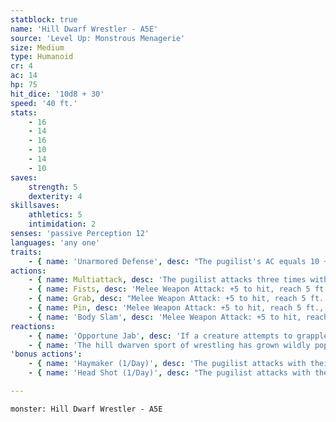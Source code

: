 ```yaml
---
statblock: true
name: 'Hill Dwarf Wrestler - A5E'
source: 'Level Up: Monstrous Menagerie'
size: Medium
type: Humanoid
cr: 4
ac: 14
hp: 75
hit_dice: '10d8 + 30'
speed: '40 ft.'
stats:
    - 16
    - 14
    - 16
    - 10
    - 14
    - 10
saves:
    strength: 5
    dexterity: 4
skillsaves:
    athletics: 5
    intimidation: 2
senses: 'passive Perception 12'
languages: 'any one'
traits:
    - { name: 'Unarmored Defense', desc: "The pugilist's AC equals 10 + their Dexterity modifier + their Wisdom modifier." }
actions:
    - { name: Multiattack, desc: 'The pugilist attacks three times with their fists.' }
    - { name: Fists, desc: 'Melee Weapon Attack: +5 to hit, reach 5 ft., one target. Hit: 6 (1d6 + 3) bludgeoning damage.' }
    - { name: Grab, desc: "Melee Weapon Attack: +5 to hit, reach 5 ft., one creature. Hit: 13 (3d6 + 3) bludgeoning damage, and the target is grappled (escape DC 13). Until this grapple ends, the pugilist can't grapple a different target." }
    - { name: Pin, desc: 'Melee Weapon Attack: +5 to hit, reach 5 ft., one grappled creature. Hit: 13 (3d6 + 3) bludgeoning damage, and the target is restrained until the grapple ends.' }
    - { name: 'Body Slam', desc: 'Melee Weapon Attack: +5 to hit, reach 5 ft., one grappled creature. Hit: 20 (5d6 + 3) bludgeoning damage, and the grapple ends.' }
reactions:
    - { name: 'Opportune Jab', desc: 'If a creature attempts to grapple the pugilist, the pugilist attacks that creature with their fists.' }
    - { name: 'The hill dwarven sport of wrestling has grown wildly popular, attracting dwarves and non-dwarves as both participants and spectators', desc: '' }
'bonus actions':
    - { name: 'Haymaker (1/Day)', desc: 'The pugilist attacks with their fists. On a hit, the attack deals an extra 7 (2d6) damage.' }
    - { name: 'Head Shot (1/Day)', desc: "The pugilist attacks with their fists. On a hit, the target makes a DC 13 Constitution saving throw. On a failure, it is stunned until the end of the pugilist's next turn." }

---
```

```statblock
monster: Hill Dwarf Wrestler - A5E
```
